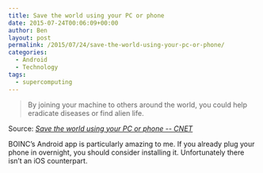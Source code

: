 ```yaml
---
title: Save the world using your PC or phone
date: 2015-07-24T00:06:09+00:00
author: Ben
layout: post
permalink: /2015/07/24/save-the-world-using-your-pc-or-phone/
categories:
  - Android
  - Technology
tags:
  - supercomputing
---
```

> By joining your machine to others around the world, you could help eradicate diseases or find alien life.

Source: _[Save the world using your PC or phone -- CNET](http://www.cnet.com/how-to/save-the-world-using-your-pc-or-phone/)_

BOINC&#8217;s Android app is particularly amazing to me. If you already plug your phone in overnight, you should consider installing it. Unfortunately there isn&#8217;t an iOS counterpart.